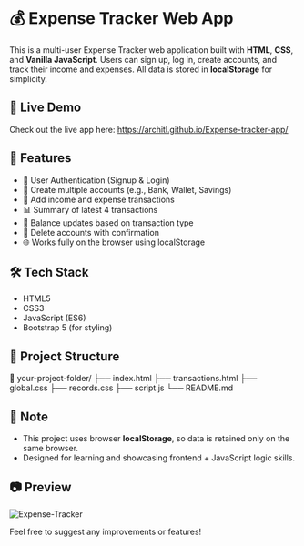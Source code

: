 # 💰 Expense Tracker Web App

This is a multi-user Expense Tracker web application built with **HTML**, **CSS**, and **Vanilla JavaScript**. Users can sign up, log in, create accounts, and track their income and expenses. All data is stored in **localStorage** for simplicity.

## 🚀 Live Demo

Check out the live app here: https://architl.github.io/Expense-tracker-app/

## 🚀 Features

- 🔐 User Authentication (Signup & Login)
- 🏦 Create multiple accounts (e.g., Bank, Wallet, Savings)
- 💸 Add income and expense transactions
- 📊 Summary of latest 4 transactions
- 💼 Balance updates based on transaction type
- 🧾 Delete accounts with confirmation
- 🌐 Works fully on the browser using localStorage

## 🛠 Tech Stack

- HTML5  
- CSS3  
- JavaScript (ES6)  
- Bootstrap 5 (for styling)

## 📂 Project Structure

📁 your-project-folder/
├── index.html
├── transactions.html
├── global.css
├── records.css
├── script.js
└── README.md


## 📌 Note

- This project uses browser **localStorage**, so data is retained only on the same browser.
- Designed for learning and showcasing frontend + JavaScript logic skills.

## 📷 Preview

![Expense-Tracker](https://github.com/user-attachments/assets/a253ac9f-b71c-4b6f-970f-f0f21c2ef835)

Feel free to suggest any improvements or features!
